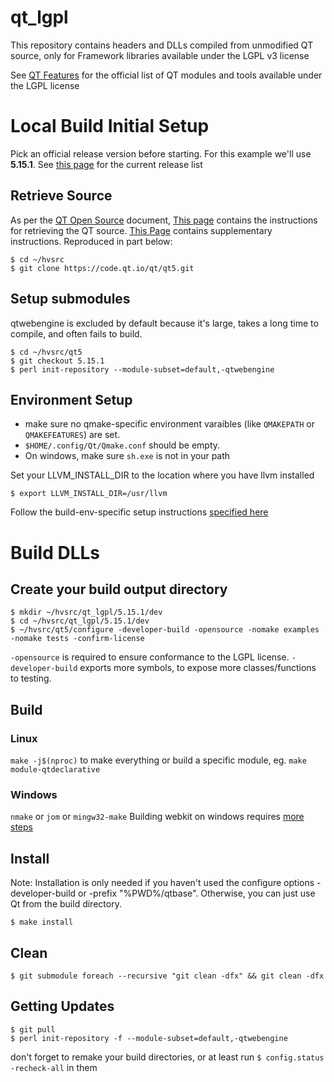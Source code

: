 # qt_lgpl
This repository contains headers and DLLs compiled from unmodified QT source, only for Framework libraries available under the LGPL v3 license

See [QT Features](https://www.qt.io/product/features#js-6-3) for the official list of QT modules and tools available under the LGPL license

# Local Build Initial Setup

Pick an official release version before starting. For this example we'll use **5.15.1**. See [this page](https://github.com/qt/qt5/releases) for the current release list

## Retrieve Source

As per the [QT Open Source](https://www.qt.io/download-open-source) document, [This page](https://wiki.qt.io/Building_Qt_5_from_Git#Getting_the_source_code) contains the instructions for retrieving the QT source. [This Page](https://wiki.qt.io/Get_the_Source) contains supplementary instructions. Reproduced in part below:

```
$ cd ~/hvsrc
$ git clone https://code.qt.io/qt/qt5.git
```

## Setup submodules

qtwebengine is excluded by default because it's large, takes a long time to compile, and often fails to build.

```
$ cd ~/hvsrc/qt5
$ git checkout 5.15.1
$ perl init-repository --module-subset=default,-qtwebengine
```

## Environment Setup

* make sure no qmake-specific environment varaibles (like `QMAKEPATH` or `QMAKEFEATURES`) are set.
* `$HOME/.config/Qt/Qmake.conf` should be empty.
* On windows, make sure `sh.exe` is not in your path

Set your LLVM_INSTALL_DIR to the location where you have llvm installed
```
$ export LLVM_INSTALL_DIR=/usr/llvm
```

Follow the build-env-specific setup instructions [specified here](https://wiki.qt.io/Get_the_Source#Building_Qt)



# Build DLLs

##  Create your build output directory

```
$ mkdir ~/hvsrc/qt_lgpl/5.15.1/dev
$ cd ~/hvsrc/qt_lgpl/5.15.1/dev
$ ~/hvsrc/qt5/configure -developer-build -opensource -nomake examples -nomake tests -confirm-license
```

`-opensource` is required to ensure conformance to the LGPL license.
`-developer-build` exports more symbols, to expose more classes/functions to testing.

## Build

### Linux

`make -j$(nproc)` to make everything
or build a specific module, eg. `make module-qtdeclarative`

### Windows
`nmake` or `jom` or `mingw32-make`
Building webkit on windows requires [more steps](http://trac.webkit.org/wiki/BuildingQtOnWindows)

## Install

Note: Installation is only needed if you haven't used the configure options -developer-build or -prefix "%PWD%/qtbase". Otherwise, you can just use Qt from the build directory.

```
$ make install
```

## Clean

```
$ git submodule foreach --recursive "git clean -dfx" && git clean -dfx
```

## Getting Updates

```
$ git pull
$ perl init-repository -f --module-subset=default,-qtwebengine
```

don't forget to remake your build directories, or at least run `$ config.status -recheck-all` in them
